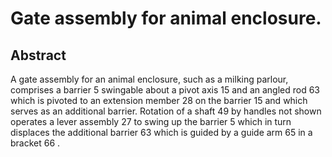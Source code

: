 # Gate assembly for animal enclosure.

## Abstract
A gate assembly for an animal enclosure, such as a milking parlour, comprises a barrier 5 swingable about a pivot axis 15 and an angled rod 63 which is pivoted to an extension member 28 on the barrier 15 and which serves as an additional barrier. Rotation of a shaft 49 by handles not shown operates a lever assembly 27 to swing up the barrier 5 which in turn displaces the additional barrier 63 which is guided by a guide arm 65 in a bracket 66 .